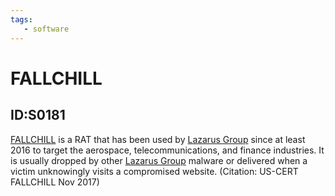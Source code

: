 ```yaml
---
tags:
   - software
---
```

# FALLCHILL
## ID:S0181
[FALLCHILL](software/S0181) is a RAT that has been used by [Lazarus Group](groups/G0032) since at least 2016 to target the aerospace, telecommunications, and finance industries. It is usually dropped by other [Lazarus Group](groups/G0032) malware or delivered when a victim unknowingly visits a compromised website. (Citation: US-CERT FALLCHILL Nov 2017)
